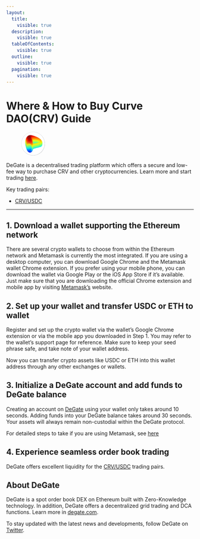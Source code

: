 ```yaml
---
layout:
  title:
    visible: true
  description:
    visible: true
  tableOfContents:
    visible: true
  outline:
    visible: true
  pagination:
    visible: true
---
```


# Where & How to Buy Curve DAO(CRV) Guide

<figure><img src="../.gitbook/assets/crv_0xd533a949740bb3306d119cc777fa900ba034cd521716284214802.jpg" alt="CRV" width="64" style="border-radius: 50%;"><figcaption></figcaption></figure>

DeGate is a decentralised trading platform which offers a secure and low-fee way to purchase CRV and other cryptocurrencies. Learn more and start trading [here](https://app.degate.com/trade/USDC/0xd533a949740bb3306d119cc777fa900ba034cd52?utm_source=howtobuy).&#x20;

Key trading pairs:

* [CRV/USDC](https://app.degate.com/trade/USDC/0xd533a949740bb3306d119cc777fa900ba034cd52?utm_source=howtobuy)

***

## 1. Download a wallet supporting the Ethereum network

There are several crypto wallets to choose from within the Ethereum network and Metamask is currently the most integrated. If you are using a desktop computer, you can download Google Chrome and the Metamask wallet Chrome extension. If you prefer using your mobile phone, you can download the wallet via Google Play or the iOS App Store if it’s available. Just make sure that you are downloading the official Chrome extension and mobile app by visiting [Metamask’s](https://metamask.io/) website.

## 2. Set up your wallet and transfer USDC or ETH to wallet

Register and set up the crypto wallet via the wallet’s Google Chrome extension or via the mobile app you downloaded in Step 1. You may refer to the wallet’s support page for reference. Make sure to keep your seed phrase safe, and take note of your wallet address.&#x20;

Now you can transfer crypto assets like USDC or ETH into this wallet address through any other exchanges or wallets.

## 3. Initialize a DeGate account and add funds to DeGate balance

Creating an account on [DeGate](https://app.degate.com/?utm_source=CRV_howtobuy) using your wallet only takes around 10 seconds. Adding funds into your DeGate balance takes around 30 seconds. Your assets will always remain non-custodial within the DeGate protocol.

For detailed steps to take if you are using Metamask, see [here](https://docs.degate.com/v/product_en/main-features/wallet-connectivity/metamask)

## 4. Experience seamless order book trading

DeGate offers excellent liquidity for the [CRV/USDC](https://app.degate.com/trade/USDC/0xd533a949740bb3306d119cc777fa900ba034cd52?utm_source=howtobuy) trading pairs.&#x20;

## About DeGate

DeGate is a spot order book DEX on Ethereum built with Zero-Knowledge technology. In addition, DeGate offers a decentralized grid trading and DCA functions. Learn more in [degate.com](https://degate.com/?utm_source=CRV_howtobuy).

To stay updated with the latest news and developments, follow DeGate on [Twitter](https://twitter.com/degatedex).
